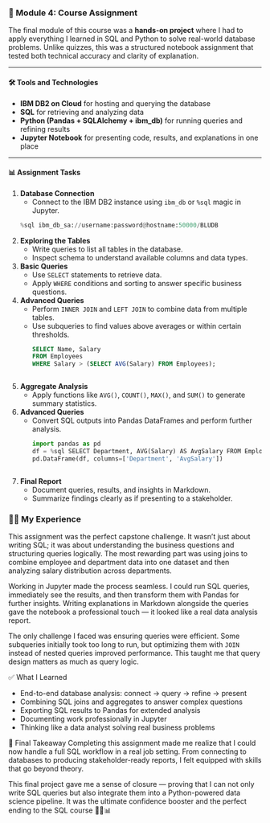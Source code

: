 ### 🔹 Module 4: Course Assignment

The final module of this course was a **hands-on project** where I had to apply everything I learned in SQL and Python to solve real-world database problems. Unlike quizzes, this was a structured notebook assignment that tested both technical accuracy and clarity of explanation.

---

#### 🛠️ Tools and Technologies
- **IBM DB2 on Cloud** for hosting and querying the database  
- **SQL** for retrieving and analyzing data  
- **Python (Pandas + SQLAlchemy + ibm_db)** for running queries and refining results  
- **Jupyter Notebook** for presenting code, results, and explanations in one place

---

#### 📊 Assignment Tasks

1. **Database Connection**
   - Connect to the IBM DB2 instance using `ibm_db` or `%sql` magic in Jupyter.
   ```python
   %sql ibm_db_sa://username:password@hostname:50000/BLUDB
   ```
2. **Exploring the Tables**
   - Write queries to list all tables in the database.
   - Inspect schema to understand available columns and data types.
3. **Basic Queries**
   - Use `SELECT` statements to retrieve data.
   - Apply `WHERE` conditions and sorting to answer specific business questions.
4. **Advanced Queries**
   - Perform `INNER JOIN` and `LEFT JOIN` to combine data from multiple tables.
   - Use subqueries to find values above averages or within certain thresholds.
     ```sql
     SELECT Name, Salary
     FROM Employees
     WHERE Salary > (SELECT AVG(Salary) FROM Employees);
   ```
5. **Aggregate Analysis**
   - Apply functions like `AVG()`, `COUNT()`, `MAX()`, and `SUM()` to generate summary statistics.
6. **Advanced Queries**
   - Convert SQL outputs into Pandas DataFrames and perform further analysis.
     ```python
     import pandas as pd
     df = %sql SELECT Department, AVG(Salary) AS AvgSalary FROM Employees        GROUP BY Department
     pd.DataFrame(df, columns=['Department', 'AvgSalary'])
   ```
7. **Final Report**
   - Document queries, results, and insights in Markdown.
   - Summarize findings clearly as if presenting to a stakeholder.

### 🧑‍💻 My Experience
This assignment was the perfect capstone challenge. It wasn’t just about writing SQL; it was about understanding the business questions and structuring queries logically. The most rewarding part was using joins to combine employee and department data into one dataset and then analyzing salary distribution across departments.

Working in Jupyter made the process seamless. I could run SQL queries, immediately see the results, and then transform them with Pandas for further insights. Writing explanations in Markdown alongside the queries gave the notebook a professional touch — it looked like a real data analysis report.

The only challenge I faced was ensuring queries were efficient. Some subqueries initially took too long to run, but optimizing them with `JOIN` instead of nested queries improved performance. This taught me that query design matters as much as query logic.

✅ What I Learned
- End-to-end database analysis: connect → query → refine → present
- Combining SQL joins and aggregates to answer complex questions
- Exporting SQL results to Pandas for extended analysis
- Documenting work professionally in Jupyter
- Thinking like a data analyst solving real business problems

🎯 Final Takeaway
Completing this assignment made me realize that I could now handle a full SQL workflow in a real job setting. From connecting to databases to producing stakeholder-ready reports, I felt equipped with skills that go beyond theory.

This final project gave me a sense of closure — proving that I can not only write SQL queries but also integrate them into a Python-powered data science pipeline. It was the ultimate confidence booster and the perfect ending to the SQL course 💪🐍📊
